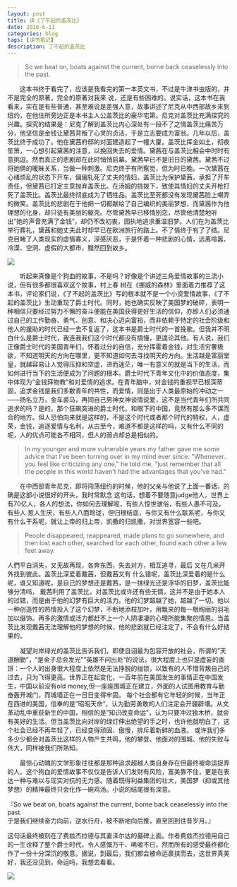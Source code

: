 ```yaml
---
layout: post
title: 读《了不起的盖茨比》
date: 2016-6-11
categories: blog
tags: [读书笔记]
description: 了不起的盖茨比
---
```


> So we beat on, boats against the current, borne back ceaselessly into the past.

&emsp;&emsp;这本书终于看完了，应该是我看完的第一本英文书，不过是牛津书虫版的，并不是完全的原著，完全的原著对我来
说，还是有些困难的。说实话，这本书在我看来，实在是有些普通，甚至难说是差强人意，故事讲述了尼克从中西部故乡来到纽约，在他住所旁边正是本书主人公盖茨比的豪华宅第。尼克对盖茨比充满探究的兴趣。探究的结果是：尼克了解到盖茨比内心深处有一段不了之情盖茨比痛苦万分，他坚信是金钱让黛茜背叛了心灵的贞洁，于是立志要成为富翁。几年以后，盖茨比终于成功了。他在黛茜府邸的对面建造起了一幢大厦。盖茨比挥金如土，彻夜笙箫，一心想引起黛茜的注意，以挽回失去的爱情。黛茜在与盖茨比相会中时时有意挑逗。然而真正的悲剧却在此时悄悄启幕。黛茜早已不是旧日的黛茜。黛茜不过将她俩的暖昧关系，当做一种刺激。尼克终于有所察觉，但为时已晚。一次黛茜在心绪烦乱的状态下开车，偏偏轧死了丈夫的情妇。盖茨比为保护黛茜，承担了开车责任，但黛茜已打定主意抛弃盖茨比。在汤姆的挑拨下，致使其情妇的丈夫开枪打死了盖茨比。盖茨比最终彻底成为了牺牲品。盖茨比至死都没有发现黛茜脸上嘲弄的微笑。盖茨比的悲剧在于他把一切都献给了自己编织的美丽梦想，而黛茜作为他理想的化身，却只徒有美丽的躯壳。尽管黛茜早已移情别恋，尽管他清楚地听出“她的声音充满了金钱”，却仍不改初衷，固执地追求重温旧梦。人们在为盖茨比举行葬礼，黛茜和她丈夫此时却早已在欧洲旅行的路上。不了情终于有了了结。尼克目睹了人类现实的虚情寡义，深感厌恶，于是怀着一种悲剧的心情，远离喧嚣、冷漠、空洞、虚假的大都市，黯然回到故乡。


![](http://img1.gtimg.com/ent/pics/hv1/113/154/1984/129048983.jpg)

&emsp;&emsp;听起来真像是个狗血的故事，不是吗？好像是个讲述三角爱情故事的三流小说，但有很多都很喜欢这个故事，村上春
树在《挪威的森林》里面着力推荐了这本书，评论家们说，《了不起的盖茨比》写的根本就不是一个小资爱情故事，《了不起的盖茨比》生动重现了爵士时代。同时，她也确实反映了美国梦的破碎，表明一种相信只要经过努力不懈的奋斗便能在美国获得更好生活的信仰，亦即人们必须通过自己的工作勤奋、勇气、创意、和决心迈向富裕，而非依赖于特定的社会阶级和他人的援助的时代已经一去不复返了，这本书是爵士时代的一首挽歌。但我并不明白什么是爵士时代，我连我我们这个时代都没有搞懂，更遑论其他。有人说，我们正像爵士时代的美国青年们，怀着过分的自信，充分挥霍着金钱，对生活穷奢极欲，不知道明天的方向在哪里，更不知道如何去寻找明天的方向。生活越是富丽堂皇，就越容易让人觉得压抑和空虚，进而迷茫，唯一有意义的就是当下的生活，而如何进行当下的生活便成为了问题的根本。爵士时代下青年文化中的价值态度，集中体现为“金钱拜物教”和对爱情的追求。在青年脑中，对金钱的重视早已根深蒂固，追求金钱是我们多数青年的共性，而爱情，则是出于人类最原始的冲动之一——扬名立万，金车裘马，再同自己男神女神谈情说爱，这不是当代青年们所共同追求的吗？是的，那个狂飙突进的爵士时代，和眼下的中国，竟然有那么多不谋而合的地方。但人恐怕向来就是这样的，不是这个时代或者那个时代的特权，人，虚荣，金钱，追逐爱情与名利，从古至今，难道不都是这样的吗，又有什么不同的呢，人的优点可能各不相同，但人的弱点却总是相似的。

> In my younger and more vulnerable years my father gave me some advice that I've been turning over in my mind ever since. "Whenever.. you feel like criticizing any one," he told me, "just remember that all the people in this world haven’t had the advantages that you’ve had.”

&emsp;&emsp;在中西部青年尼克，即将闯荡纽约的时候，他的父亲与他说了上面一番话，的确是这部小说很好的开头，我时常默念
这句话，想着不要随意judge他人，世界上有70亿人，各人的想法，你如何去理解呢，有些人惊世骇俗，有些人愚不可及，有些人
惹人生厌，有些人八面玲珑，但归根结底，与你又有什么联系呢，与你又有什么干系呢，就让上帝的归上帝，凯撒的归凯撒，对世界宽容一些吧。

> People disappeared, reappeared, made plans to go somewhere, and then lost each other, searched for each other, found each other a few feet away.


人們平白消失，又无故再现，各奔东西，失去对方，相互追寻，最后 又在几米开外找到彼此。盖茨比深爱着戴茜，但戴茜又有
什么错呢，盖茨比深爱着的是什么呢，谁又知道呢，是自己的梦想还是戴茜，是一抹绿光还是浮华的旧梦，盖茨比能够分清吗，
戴茜利用了盖茨比，对盖茨比或许还有些无情，这并不是由于她本人的过错，而是由于他的幻梦有巨大的活力。他的幻梦超越了她，超越了一切。他以一种创造性的热情投入了这个幻梦，不断地添枝加叶，用飘来的每一根绚丽的羽毛加以缀饰。再多的激情或活力都赶不上一个人阴凄凄的心理所能集聚的情思。当盖茨比发现戴茜无法理解他的梦想的时候，他的悲剧就已经注定了，不会有什么好结果的。


&emsp;&emsp;凝望对岸绿光的盖茨比告诉我们，即使自诩最为包容开放的社会，所谓的”天道酬勤”，“是金子总会发光”“英雄不问出处“的说法，很大程度上也只是虚妄的画饼：一个人的出身很大程度上依然是无法挣脱的枷锁，以致有的人不惜背叛自己的过去，只为飞得更高。世界正在起变化，一百年前在美国发生的事情正在中国发生，中国以前没有old money,但一座座围城正在建立，外面的人试图用教育与勤奋轰开城门，而城墙正在一日日变得牢固。
每个社会都有它年轻的时候，当年正在西进的美国，信奉的是”昭昭天命“，认为勤劳勇敢的人们注定会开疆辟壤。从文革动乱中重获新生的中国，相信的是”知识改变命运"，认为只要冲过独木桥，就会有美好的生活。但当盖茨比向对岸的绿灯伸出绝望的手之时，也许他就明白了，这个社会已经不再年轻了，已经变得顽固、傲慢，排斥着新鲜的血液。
或许我们多多少少都会对盖茨比这样的人物产生共鸣，他的攀登、他面对的围城、他的失败与伟大，同样被我们所熟知。


&emsp;&emsp;最惊心动魄的文学形象往往都是那种追求超越人类自身存在但最终被命运捉弄的人。这个狗血的爱情故事不仅仅是告诉人们发财有风险，富美靠不住，更是在表达一种与难以与现实对抗的无力感。随着既得利益集团的壮大，美国梦（抑或其他梦想）的精神最终只会化作一碗鸡汤。小说的结尾很有深意。

『So we beat on, boats against the current, borne back ceaselessly into the past.                 
于是我们继续奋力向前，逆水行舟，被不断地向后推，直至回到往昔岁月。』

这句话最终被刻在了费兹杰拉德与其妻泽尔达的墓碑上面。作者费兹杰拉德用自己的一生诠释了整个爵士时代，令人感慨万千、唏嘘不已，然而所有的感受最终都化作了一份十分深沉的敬意。据说，到最后，我们都会被命运裹挟而去，这世界真美好，我还没见到，命运吗，我想去看看。




![](http://img.welt.de/img/literarischewelt/crop154426879/219973225-ci3x2l-w540/Zelda-Fitgerald-and-F-Scott-Fitzgerald-possibly-in-the-1930s-Courtesy-CSU-Arch.jpg)


